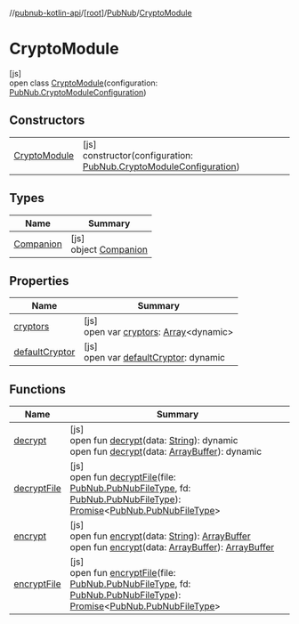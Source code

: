 //[pubnub-kotlin-api](../../../../index.md)/[[root]](../../index.md)/[PubNub](../index.md)/[CryptoModule](index.md)

# CryptoModule

[js]\
open class [CryptoModule](index.md)(configuration: [PubNub.CryptoModuleConfiguration](../-crypto-module-configuration/index.md))

## Constructors

| | |
|---|---|
| [CryptoModule](-crypto-module.md) | [js]<br>constructor(configuration: [PubNub.CryptoModuleConfiguration](../-crypto-module-configuration/index.md)) |

## Types

| Name | Summary |
|---|---|
| [Companion](-companion/index.md) | [js]<br>object [Companion](-companion/index.md) |

## Properties

| Name | Summary |
|---|---|
| [cryptors](cryptors.md) | [js]<br>open var [cryptors](cryptors.md): [Array](https://kotlinlang.org/api/latest/jvm/stdlib/kotlin/-array/index.html)&lt;dynamic&gt; |
| [defaultCryptor](default-cryptor.md) | [js]<br>open var [defaultCryptor](default-cryptor.md): dynamic |

## Functions

| Name | Summary |
|---|---|
| [decrypt](decrypt.md) | [js]<br>open fun [decrypt](decrypt.md)(data: [String](https://kotlinlang.org/api/latest/jvm/stdlib/kotlin/-string/index.html)): dynamic<br>open fun [decrypt](decrypt.md)(data: [ArrayBuffer](https://kotlinlang.org/api/latest/jvm/stdlib/org.khronos.webgl/-array-buffer/index.html)): dynamic |
| [decryptFile](decrypt-file.md) | [js]<br>open fun [decryptFile](decrypt-file.md)(file: [PubNub.PubNubFileType](../-pub-nub-file-type/index.md), fd: [PubNub.PubNubFileType](../-pub-nub-file-type/index.md)): [Promise](https://kotlinlang.org/api/latest/jvm/stdlib/kotlin.js/-promise/index.html)&lt;[PubNub.PubNubFileType](../-pub-nub-file-type/index.md)&gt; |
| [encrypt](encrypt.md) | [js]<br>open fun [encrypt](encrypt.md)(data: [String](https://kotlinlang.org/api/latest/jvm/stdlib/kotlin/-string/index.html)): [ArrayBuffer](https://kotlinlang.org/api/latest/jvm/stdlib/org.khronos.webgl/-array-buffer/index.html)<br>open fun [encrypt](encrypt.md)(data: [ArrayBuffer](https://kotlinlang.org/api/latest/jvm/stdlib/org.khronos.webgl/-array-buffer/index.html)): [ArrayBuffer](https://kotlinlang.org/api/latest/jvm/stdlib/org.khronos.webgl/-array-buffer/index.html) |
| [encryptFile](encrypt-file.md) | [js]<br>open fun [encryptFile](encrypt-file.md)(file: [PubNub.PubNubFileType](../-pub-nub-file-type/index.md), fd: [PubNub.PubNubFileType](../-pub-nub-file-type/index.md)): [Promise](https://kotlinlang.org/api/latest/jvm/stdlib/kotlin.js/-promise/index.html)&lt;[PubNub.PubNubFileType](../-pub-nub-file-type/index.md)&gt; |
